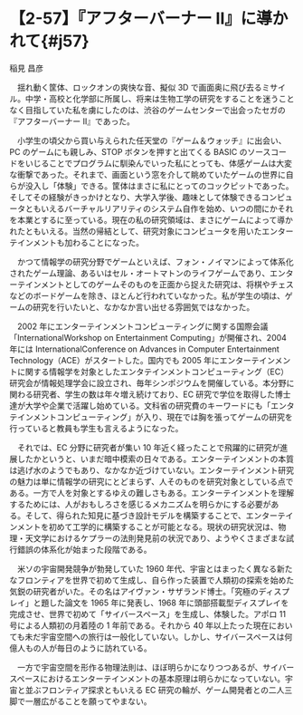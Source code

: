 # 【2-57】『アフターバーナー II』に導かれて{#j57}

<div class="author">稲見 昌彦</div>

　揺れ動く筐体、ロックオンの爽快な音、擬似 3D で画面奥に飛び去るミサイル。中学・高校と化学部に所属し、将来は生物工学の研究をすることを迷うことなく目指していた私を虜にしたのは、渋谷のゲームセンターで出会ったセガの『アフターバーナー II』であった。

　小学生の頃父から買い与えられた任天堂の『ゲーム＆ウォッチ』に出会い、PC のゲームにも親しみ、STOP ボタンを押すと出てくる BASIC のソースコードをいじることでプログラムに馴染んでいった私にとっても、体感ゲームは大変な衝撃であった。それまで、画面という窓を介して眺めていたゲームの世界に自らが没入し「体験」できる。筐体はまさに私にとってのコックピットであった。そしてその経験がきっかけとなり、大学入学後、趣味として体験できるコンピュータともいえるバーチャルリアリティのシステム自作を始め、いつの間にかそれを本業とするに至っている。現在の私の研究領域は、まさにゲームによって導かれたともいえる。当然の帰結として、研究対象にコンピュータを用いたエンターテインメントも加わることになった。

　かつて情報学の研究分野でゲームといえば、フォン・ノイマンによって体系化されたゲーム理論、あるいはセル・オートマトンのライフゲームであり、エンターテインメントとしてのゲームそのものを正面から捉えた研究は、将棋やチェスなどのボードゲームを除き、ほとんど行われていなかった。私が学生の頃は、ゲームの研究を行いたいと、なかなか言い出せる雰囲気ではなかった。

　2002 年にエンターテインメントコンピューティングに関する国際会議「InternationalWorkshop on Entertainment Computing」が開催され、2004 年には InternationalConference on Advances in Computer Entertainment Technology（ACE）がスタートした。国内でも 2005 年にエンターテインメントに関する情報学を対象としたエンタテインメントコンピューティング（EC）研究会が情報処理学会に設立され、毎年シンポジウムを開催している。本分野に関わる研究者、学生の数は年々増え続けており、EC 研究で学位を取得した博士達が大学や企業で活躍し始めている。文科省の研究費のキーワードにも「エンタテインメントコンピューティング」が入り、現在では胸を張ってゲームの研究を行っていると教員も学生も言えるようになった。

　それでは、EC 分野に研究者が集い 10 年近く経ったことで飛躍的に研究が進展したかというと、いまだ暗中模索の日々である。エンターテインメントの本質は逃げ水のようでもあり、なかなか近づけていない。エンターテインメント研究の魅力は単に情報学の研究にとどまらず、人そのものを研究対象としている点である。一方で人を対象とするゆえの難しさもある。エンターテインメントを理解するためには、人がおもしろさを感じるメカニズムを明らかにする必要がある。そして、得られた知見に基づき設計モデルを構築することで、エンターテインメントを初めて工学的に構築することが可能となる。現状の研究状況は、物理・天文学におけるケプラーの法則発見前の状況であり、ようやくさまざまな試行錯誤の体系化が始まった段階である。

　米ソの宇宙開発競争が勃発していた 1960 年代、宇宙とはまったく異なる新たなフロンティアを世界で初めて生成し、自ら作った装置で人類初の探索を始めた気鋭の研究者がいた。その名はアイヴァン・サザランド博士。「究極のディスプレイ」と題した論文を 1965 年に発表し、1968 年に頭部搭載型ディスプレイを完成させ、世界で初めて「サイバースペース」を生成し、体験した。アポロ 11 号による人類初の月着陸の 1 年前である。それから 40 年以上たった現在においても未だ宇宙空間への旅行は一般化していない。しかし、サイバースペースは何億人もの人が毎日のように訪れている。

　一方で宇宙空間を形作る物理法則は、ほぼ明らかになりつつあるが、サイバースペースにおけるエンターテインメントの基本原理は明らかになっていない。宇宙と並ぶフロンティア探求ともいえる EC 研究の輪が、ゲーム開発者との二人三脚で一層広がることを願ってやまない。
